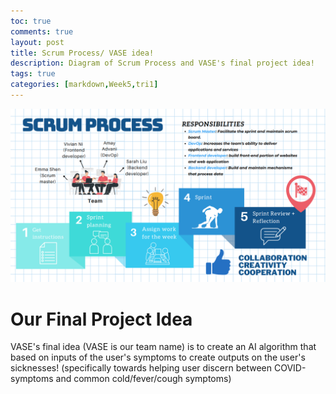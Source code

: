 ```yaml
---
toc: true
comments: true
layout: post
title: Scrum Process/ VASE idea!
description: Diagram of Scrum Process and VASE's final project idea!
tags: true
categories: [markdown,Week5,tri1]
---
```

<img src= "https://github.com/sarahliu2006/Sarah-Liu/blob/01575f353381ddcd0c7f1d5d07d834f8575af09f/images/scrumprocess.PNG?raw=true">

# Our Final Project Idea
VASE's final idea (VASE is our team name) is to create an AI algorithm that based on inputs of the user's symptoms to create outputs on the user's sicknesses! (specifically towards helping user discern between COVID-symptoms and common cold/fever/cough symptoms)